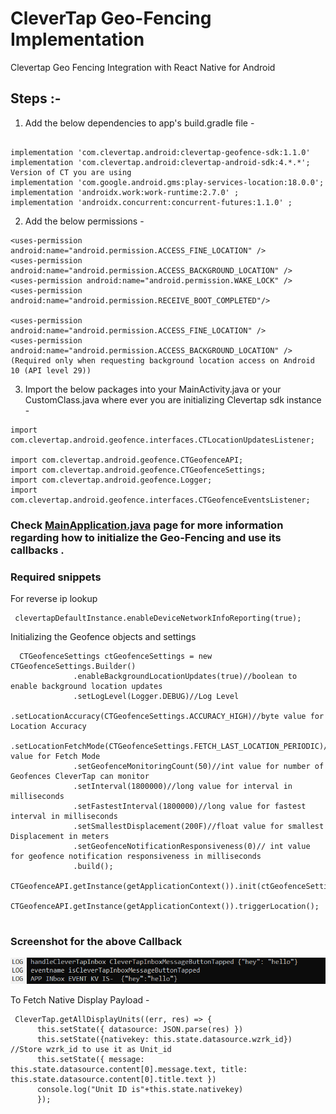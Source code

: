 # CleverTap Geo-Fencing Implementation
Clevertap Geo Fencing Integration with React Native for Android

## Steps :-
1) Add the below dependencies to app's build.gradle file - 

```

implementation 'com.clevertap.android:clevertap-geofence-sdk:1.1.0'
implementation 'com.clevertap.android:clevertap-android-sdk:4.*.*'; Version of CT you are using
implementation 'com.google.android.gms:play-services-location:18.0.0';
implementation 'androidx.work:work-runtime:2.7.0' ;
implementation 'androidx.concurrent:concurrent-futures:1.1.0' ;

```
2) Add the below permissions -

```
<uses-permission android:name="android.permission.ACCESS_FINE_LOCATION" />
<uses-permission android:name="android.permission.ACCESS_BACKGROUND_LOCATION" />
<uses-permission android:name="android.permission.WAKE_LOCK" />
<uses-permission android:name="android.permission.RECEIVE_BOOT_COMPLETED"/>

<uses-permission android:name="android.permission.ACCESS_FINE_LOCATION" />
<uses-permission android:name="android.permission.ACCESS_BACKGROUND_LOCATION" /> 
(Required only when requesting background location access on Android 10 (API level 29))
```

3) Import the below packages into your MainActivity.java or your CustomClass.java where ever you are initializing Clevertap sdk instance - 

```
import com.clevertap.android.geofence.interfaces.CTLocationUpdatesListener;

import com.clevertap.android.geofence.CTGeofenceAPI;
import com.clevertap.android.geofence.CTGeofenceSettings;
import com.clevertap.android.geofence.Logger;
import com.clevertap.android.geofence.interfaces.CTGeofenceEventsListener;

```


### Check [MainApplication.java](https://github.com/devennazareCT/Clevertap-React_Native/blob/master/android/app/src/main/java/com/ctreactnative/MainApplication.java) page for more information regarding how to initialize the Geo-Fencing and  use its callbacks .


### Required snippets 
For reverse ip lookup
```
 clevertapDefaultInstance.enableDeviceNetworkInfoReporting(true);

```
Initializing the Geofence objects and settings
```
  CTGeofenceSettings ctGeofenceSettings = new CTGeofenceSettings.Builder()
              .enableBackgroundLocationUpdates(true)//boolean to enable background location updates
              .setLogLevel(Logger.DEBUG)//Log Level
              .setLocationAccuracy(CTGeofenceSettings.ACCURACY_HIGH)//byte value for Location Accuracy
              .setLocationFetchMode(CTGeofenceSettings.FETCH_LAST_LOCATION_PERIODIC)//byte value for Fetch Mode
              .setGeofenceMonitoringCount(50)//int value for number of Geofences CleverTap can monitor
              .setInterval(1800000)//long value for interval in milliseconds
              .setFastestInterval(1800000)//long value for fastest interval in milliseconds
              .setSmallestDisplacement(200F)//float value for smallest Displacement in meters
              .setGeofenceNotificationResponsiveness(0)// int value for geofence notification responsiveness in milliseconds
              .build();
      CTGeofenceAPI.getInstance(getApplicationContext()).init(ctGeofenceSettings,clevertapDefaultInstance);
      CTGeofenceAPI.getInstance(getApplicationContext()).triggerLocation();


```
### Screenshot for the above Callback

![App Inbox Button Callback](https://github.com/devennazareCT/Clevertap-React_Native/blob/master/AppInboxButtonCallback.png)

To Fetch Native Display Payload - 

``` 
 CleverTap.getAllDisplayUnits((err, res) => {
      this.setState({ datasource: JSON.parse(res) })
      this.setState({nativekey: this.state.datasource.wzrk_id}) //Store wzrk_id to use it as Unit_id  
      this.setState({ message: this.state.datasource.content[0].message.text, title: this.state.datasource.content[0].title.text })
      console.log("Unit ID is"+this.state.nativekey)
      });
```
